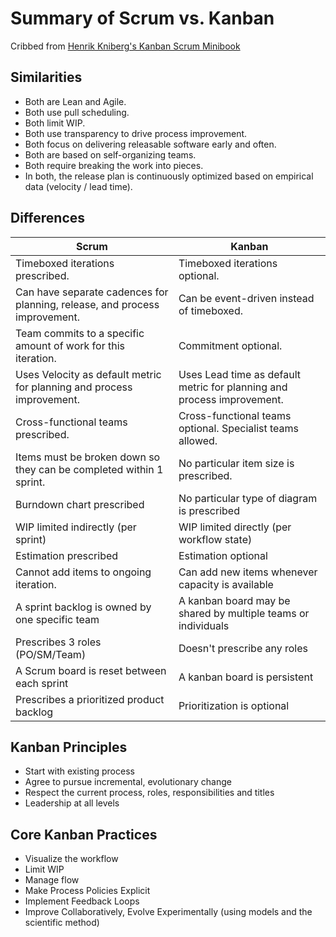 # Summary of Scrum vs. Kanban

Cribbed from [Henrik Kniberg's Kanban Scrum Minibook](https://www.infoq.com/minibooks/kanban-scrum-minibook)

## Similarities

* Both are Lean and Agile.
* Both use pull scheduling.
* Both limit WIP.
* Both use transparency to drive process improvement.
* Both focus on delivering releasable software early and often.
* Both are based on self-organizing teams.
* Both require breaking the work into pieces.
* In both, the release plan is continuously optimized based on empirical data (velocity / lead time).

## Differences

| Scrum |	Kanban |
|--------|---------|
| Timeboxed iterations prescribed. |	Timeboxed iterations optional. |
| Can have separate cadences for planning, release, and process improvement. | Can be event-driven instead of timeboxed. |
| Team commits to a specific amount of work for this iteration. |	Commitment optional. |
| Uses Velocity as default metric for planning and process improvement.	| Uses Lead time as default metric for planning and process improvement. |
| Cross-functional teams prescribed. |	Cross-functional teams optional. Specialist teams allowed. |
| Items must be broken down so they can be completed within 1 sprint.	| No particular item size is prescribed. |
| Burndown chart prescribed	| No particular type of diagram is prescribed |
| WIP limited indirectly (per sprint)	| WIP limited directly (per workflow state) |
| Estimation prescribed	| Estimation optional |
| Cannot add items to ongoing iteration.	| Can add new items whenever capacity is available |
| A sprint backlog is owned by one specific team	| A kanban board may be shared by multiple teams or individuals |
| Prescribes 3 roles (PO/SM/Team)	| Doesn't prescribe any roles |
| A Scrum board is reset between each sprint	| A kanban board is persistent |
| Prescribes a prioritized product backlog	| Prioritization is optional |

## Kanban Principles

* Start with existing process
* Agree to pursue incremental, evolutionary change
* Respect the current process, roles, responsibilities and titles
* Leadership at all levels

## Core Kanban Practices

* Visualize the workflow
* Limit WIP
* Manage flow
* Make Process Policies Explicit
* Implement Feedback Loops
* Improve Collaboratively, Evolve Experimentally (using models and the scientific method)
